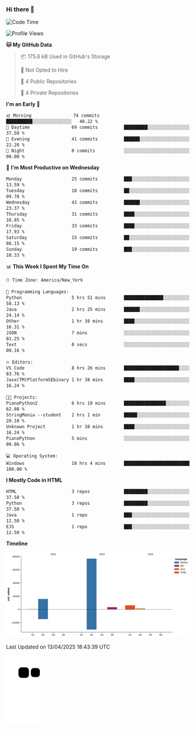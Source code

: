### Hi there 👋

<!--
**Iplay6432/Iplay6432** is a ✨ _special_ ✨ repository because its `README.md` (this file) appears on your GitHub profile.

Here are some ideas to get you started:

- 🔭 I’m currently working on ...
- 🌱 I’m currently learning ...
- 👯 I’m looking to collaborate on ...
- 🤔 I’m looking for help with ...
- 💬 Ask me about ...
- 📫 How to reach me: ...
- 😄 Pronouns: ...
- ⚡ Fun fact: ...
-->
<!--
- 🔭 I’m currently working on [A Login Python Scipt Thing](https://github.com/Iplay6432/Lugin-but-no-Pygame-)
- 🌱 I’m currently [learning C++](https://github.com/Iplay6432/LearningCpp)


<!--START_SECTION:waka-->
![Code Time](http://img.shields.io/badge/Code%20Time-168%20hrs%2025%20mins-blue)

![Profile Views](http://img.shields.io/badge/Profile%20Views-0-blue)

**🐱 My GitHub Data** 

> 📦 175.6 kB Used in GitHub's Storage 
 > 
> 🚫 Not Opted to Hire
 > 
> 📜 4 Public Repositories 
 > 
> 🔑 4 Private Repositories 
 > 
**I'm an Early 🐤** 

```text
🌞 Morning                74 commits          ██████████░░░░░░░░░░░░░░░   40.22 % 
🌆 Daytime                69 commits          █████████░░░░░░░░░░░░░░░░   37.50 % 
🌃 Evening                41 commits          ██████░░░░░░░░░░░░░░░░░░░   22.28 % 
🌙 Night                  0 commits           ░░░░░░░░░░░░░░░░░░░░░░░░░   00.00 % 
```
📅 **I'm Most Productive on Wednesday** 

```text
Monday                   25 commits          ███░░░░░░░░░░░░░░░░░░░░░░   13.59 % 
Tuesday                  18 commits          ██░░░░░░░░░░░░░░░░░░░░░░░   09.78 % 
Wednesday                43 commits          ██████░░░░░░░░░░░░░░░░░░░   23.37 % 
Thursday                 31 commits          ████░░░░░░░░░░░░░░░░░░░░░   16.85 % 
Friday                   33 commits          ████░░░░░░░░░░░░░░░░░░░░░   17.93 % 
Saturday                 15 commits          ██░░░░░░░░░░░░░░░░░░░░░░░   08.15 % 
Sunday                   19 commits          ███░░░░░░░░░░░░░░░░░░░░░░   10.33 % 
```


📊 **This Week I Spent My Time On** 

```text
🕑︎ Time Zone: America/New_York

💬 Programming Languages: 
Python                   5 hrs 51 mins       ███████████████░░░░░░░░░░   58.13 % 
Java                     2 hrs 25 mins       ██████░░░░░░░░░░░░░░░░░░░   24.14 % 
Other                    1 hr 38 mins        ████░░░░░░░░░░░░░░░░░░░░░   16.31 % 
JSON                     7 mins              ░░░░░░░░░░░░░░░░░░░░░░░░░   01.25 % 
Text                     0 secs              ░░░░░░░░░░░░░░░░░░░░░░░░░   00.16 % 

🔥 Editors: 
VS Code                  8 hrs 26 mins       █████████████████████░░░░   83.76 % 
Java(TM)PlatformSEbinary 1 hr 38 mins        ████░░░░░░░░░░░░░░░░░░░░░   16.24 % 

🐱‍💻 Projects: 
PianoPython2             6 hrs 19 mins       ████████████████░░░░░░░░░   62.80 % 
StringMania --student    2 hrs 1 min         █████░░░░░░░░░░░░░░░░░░░░   20.10 % 
Unknown Project          1 hr 38 mins        ████░░░░░░░░░░░░░░░░░░░░░   16.24 % 
PianoPython              5 mins              ░░░░░░░░░░░░░░░░░░░░░░░░░   00.86 % 

💻 Operating System: 
Windows                  10 hrs 4 mins       █████████████████████████   100.00 % 
```

**I Mostly Code in HTML** 

```text
HTML                     3 repos             █████████░░░░░░░░░░░░░░░░   37.50 % 
Python                   3 repos             █████████░░░░░░░░░░░░░░░░   37.50 % 
Java                     1 repo              ███░░░░░░░░░░░░░░░░░░░░░░   12.50 % 
EJS                      1 repo              ███░░░░░░░░░░░░░░░░░░░░░░   12.50 % 
```



**Timeline**

![Lines of Code chart](https://raw.githubusercontent.com/Iplay6432/Iplay6432/main/assets/bar_graph.png)


 Last Updated on 13/04/2025 18:43:39 UTC
<!--END_SECTION:waka-->

![snake](https://raw.githubusercontent.com/Iplay6432/Iplay6432/output/github-contribution-grid-snake.svg)
